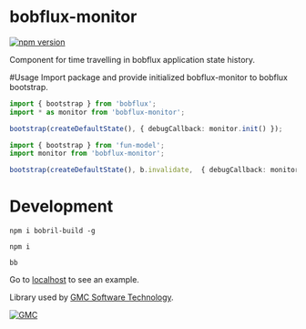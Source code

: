 # bobflux-monitor
[![npm version](https://badge.fury.io/js/bobflux-monitor.svg)](https://badge.fury.io/js/bobflux-monitor)

Component for time travelling in bobflux application state history.

#Usage
Import package and provide initialized bobflux-monitor to bobflux bootstrap.

```typescript
import { bootstrap } from 'bobflux';
import * as monitor from 'bobflux-monitor';

bootstrap(createDefaultState(), { debugCallback: monitor.init() });
```
```typescript
import { bootstrap } from 'fun-model';
import monitor from 'bobflux-monitor';

bootstrap(createDefaultState(), b.invalidate,  { debugCallback: monitor.init() });
```

# Development
`npm i bobril-build -g`

`npm i`

`bb`

Go to [localhost](http:\\localhost:8080) to see an example.

Library used by [GMC Software Technology](http://www.gmchk.cz).

[![GMC](https://media.licdn.com/mpr/mpr/shrink_200_200/AAEAAQAAAAAAAAKkAAAAJDA3MDA4ODRmLWM2ZjQtNDYyNi04NjY2LWFhZjk3NjU3NDg4MQ.png)](http://www.gmchk.cz)
